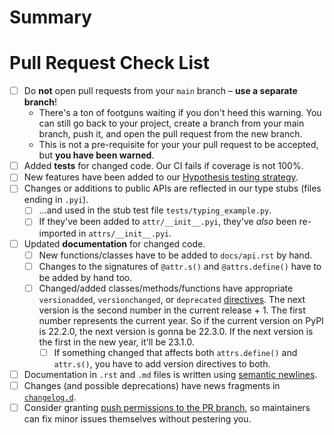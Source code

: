 # Summary

<!-- Please tell us what your pull request is about here. -->


# Pull Request Check List

<!--
This is just a friendly reminder about the most common mistakes.
Please make sure that you tick all boxes.
But please read our [contribution guide](https://github.com/python-attrs/attrs/blob/main/.github/CONTRIBUTING.md) at least once, it will save you unnecessary review cycles!

If an item doesn't apply to your pull request, **check it anyway** to make it apparent that there's nothing left to do.
If your pull request is a documentation fix or a trivial typo, feel free to delete the whole thing.
-->

- [ ] Do **not** open pull requests from your `main` branch – **use a separate branch**!
  - There's a ton of footguns waiting if you don't heed this warning. You can still go back to your project, create a branch from your main branch, push it, and open the pull request from the new branch.
  - This is not a pre-requisite for your your pull request to be accepted, but **you have been warned**.
- [ ] Added **tests** for changed code.
  Our CI fails if coverage is not 100%.
- [ ] New features have been added to our [Hypothesis testing strategy](https://github.com/python-attrs/attrs/blob/main/tests/strategies.py).
- [ ] Changes or additions to public APIs are reflected in our type stubs (files ending in ``.pyi``).
    - [ ] ...and used in the stub test file `tests/typing_example.py`.
    - [ ] If they've been added to `attr/__init__.pyi`, they've *also* been re-imported in `attrs/__init__.pyi`.
- [ ] Updated **documentation** for changed code.
    - [ ] New functions/classes have to be added to `docs/api.rst` by hand.
    - [ ] Changes to the signatures of `@attr.s()` and `@attrs.define()` have to be added by hand too.
    - [ ] Changed/added classes/methods/functions have appropriate `versionadded`, `versionchanged`, or `deprecated` [directives](http://www.sphinx-doc.org/en/stable/markup/para.html#directive-versionadded).
          The next version is the second number in the current release + 1.
          The first number represents the current year.
          So if the current version on PyPI is 22.2.0, the next version is gonna be 22.3.0.
          If the next version is the first in the new year, it'll be 23.1.0.
      - [ ] If something changed that affects both `attrs.define()` and `attr.s()`, you have to add version directives to both.
- [ ] Documentation in `.rst` and `.md` files is written using [semantic newlines](https://rhodesmill.org/brandon/2012/one-sentence-per-line/).
- [ ] Changes (and possible deprecations) have news fragments in [`changelog.d`](https://github.com/python-attrs/attrs/blob/main/changelog.d).
- [ ] Consider granting [push permissions to the PR branch](https://docs.github.com/en/pull-requests/collaborating-with-pull-requests/working-with-forks/allowing-changes-to-a-pull-request-branch-created-from-a-fork), so maintainers can fix minor issues themselves without pestering you.

<!--
If you have *any* questions to *any* of the points above, just **submit and ask**!
This checklist is here to *help* you, not to deter you from contributing!
-->
